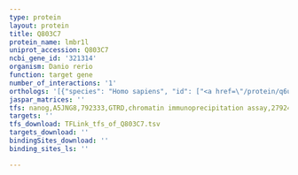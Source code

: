 ```yaml
---
type: protein
layout: protein
title: Q803C7
protein_name: lmbr1l
uniprot_accession: Q803C7
ncbi_gene_id: '321314'
organism: Danio rerio
function: target gene
number_of_interactions: '1'
orthologs: '[{"species": "Homo sapiens", "id": ["<a href=\"/protein/q6ux01\">Q6UX01</a>"]}, {"species": "Mus musculus", "id": ["<a href=\"/protein/q9d1e5\">Q9D1E5</a>"]}, {"species": "Rattus norvegicus", "id": ["<a href=\"/protein/a0a0g2jvj7\">A0A0G2JVJ7</a>"]}, {"species": "Drosophila melanogaster", "id": ["A0A0B4KGZ8"]}, {"species": "Caenorhabditis elegans", "id": ["<a href=\"/protein/p34535\">P34535</a>"]}]'
jaspar_matrices: ''
tfs: nanog,A5JNG8,792333,GTRD,chromatin immunoprecipitation assay,27924024%5Buid%5D,No
targets: ''
tfs_download: TFLink_tfs_of_Q803C7.tsv
targets_download: ''
bindingSites_download: ''
binding_sites_ls: ''

---
```

